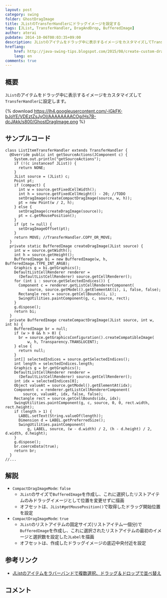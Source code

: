 ```yaml
---
layout: post
category: swing
folder: GhostDragImage
title: JListのTransferHandlerにドラッグイメージを設定する
tags: [JList, TransferHandler, DragAndDrop, BufferedImage]
author: aterai
pubdate: 2014-10-06T00:03:35+09:00
description: JListのアイテムをドラッグ中に表示するイメージをカスタマイズしてTransferHandlerに設定します。
hreflang:
    href: http://java-swing-tips.blogspot.com/2015/08/create-custom-drag-ghost-image.html
    lang: en
comments: true
---
```

## 概要
`JList`のアイテムをドラッグ中に表示するイメージをカスタマイズして`TransferHandler`に設定します。

{% download https://lh4.googleusercontent.com/-lGkFK-bJoYE/VDEztZsJyOI/AAAAAAAACOg/Hs7B-dcJAkk/s800/GhostDragImage.png %}

## サンプルコード
<pre class="prettyprint"><code>class ListItemTransferHandler extends TransferHandler {
  @Override public int getSourceActions(JComponent c) {
    System.out.println("getSourceActions");
    if (!(c instanceof JList)) {
      return NONE;
    }
    JList source = (JList) c;
    Point pt;
    if (compact) {
      int w = source.getFixedCellWidth();
      int h = source.getFixedCellHeight() - 20; //TODO
      setDragImage(createCompactDragImage(source, w, h));
      pt = new Point(w / 2, h);
    } else {
      setDragImage(createDragImage(source));
      pt = c.getMousePosition();
    }
    if (pt != null) {
      setDragImageOffset(pt);
    }
    return MOVE; //TransferHandler.COPY_OR_MOVE;
  }
  private static BufferedImage createDragImage(JList source) {
    int w = source.getWidth();
    int h = source.getHeight();
    BufferedImage bi = new BufferedImage(w, h, BufferedImage.TYPE_INT_ARGB);
    Graphics g = bi.getGraphics();
    DefaultListCellRenderer renderer =
      (DefaultListCellRenderer) source.getCellRenderer();
    for (int i : source.getSelectedIndices()) {
      Component c = renderer.getListCellRendererComponent(
          source, source.getModel().getElementAt(i), i, false, false);
      Rectangle rect = source.getCellBounds(i, i);
      SwingUtilities.paintComponent(g, c, source, rect);
    }
    g.dispose();
    return bi;
  }
  private BufferedImage createCompactDragImage(JList source, int w, int h) {
    BufferedImage br = null;
    if (w &gt; 0 &amp;&amp; h &gt; 0) {
      br = source.getGraphicsConfiguration().createCompatibleImage(
          w, h, Transparency.TRANSLUCENT);
    } else {
      return null;
    }
    int[] selectedIndices = source.getSelectedIndices();
    int length = selectedIndices.length;
    Graphics g = br.getGraphics();
    DefaultListCellRenderer renderer =
      (DefaultListCellRenderer) source.getCellRenderer();
    int idx = selectedIndices[0];
    Object valueAt = source.getModel().getElementAt(idx);
    Component c = renderer.getListCellRendererComponent(
        source, valueAt, idx, false, false);
    Rectangle rect = source.getCellBounds(idx, idx);
    SwingUtilities.paintComponent(g, c, source, 0, 0, rect.width, rect.height);
    if (length &gt; 1) {
      LABEL.setText(String.valueOf(length));
      Dimension d = LABEL.getPreferredSize();
      SwingUtilities.paintComponent(
          g, LABEL, source, (w - d.width) / 2, (h - d.height) / 2, d.width, d.height);
    }
    g.dispose();
    br.coerceData(true);
    return br;
  }
//...
</code></pre>

## 解説
- `CompactDragImageMode`: `false`
    - `JList`のサイズで`BufferedImage`を作成し、これに選択したリストアイテムのみドラッグイメージとして位置を変更せずに描画
    - オフセットは、`JList#getMousePosition()`で取得したドラッグ開始位置を設定
- `CompactDragImageMode`: `true`
    - `JList`のリストアイテムの固定サイズ(リストアイテム一個分)で`BufferedImage`を作成し、これに選択されたリストアイテムの最初のイメージと選択数を設定した`JLabel`を描画
    - オフセットは、作成したドラッグイメージの底辺中央付近を設定

<!-- dummy comment line for breaking list -->

## 参考リンク
- [JListのアイテムをラバーバンドで複数選択、ドラッグ＆ドロップで並べ替え](http://ateraimemo.com/Swing/DragSelectDropReordering.html)

<!-- dummy comment line for breaking list -->

## コメント
